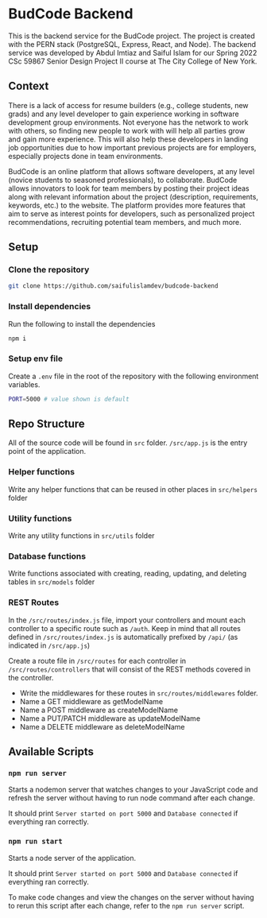 # BudCode Backend

This is the backend service for the BudCode project. The project is created with the PERN stack (PostgreSQL, Express, React, and Node). The backend service was developed by Abdul Imtiaz and Saiful Islam for our Spring 2022 CSc 59867 Senior Design Project II course at The City College of New York.

## Context

There is a lack of access for resume builders (e.g., college students, new grads) and any level developer to gain experience working in software development group environments. Not everyone has the network to work with others, so finding new people to work with will help all parties grow and gain more experience. This will also help these developers in landing job opportunities due to how important previous projects are for employers, especially projects done in team environments.

BudCode is an online platform that allows software developers, at any level (novice students to seasoned professionals), to collaborate. BudCode allows innovators to look for team members by posting their project ideas along with relevant information about the project (description, requirements, keywords, etc.) to the website. The platform provides more features that aim to serve as interest points for developers, such as personalized project recommendations, recruiting potential team members, and much more.

## Setup

### Clone the repository

```bash
git clone https://github.com/saifulislamdev/budcode-backend
```

### Install dependencies

Run the following to install the dependencies

```bash
npm i
```

### Setup env file

Create a `.env` file in the root of the repository with the following environment variables.

```bash
PORT=5000 # value shown is default
```

## Repo Structure

All of the source code will be found in `src` folder.
`/src/app.js` is the entry point of the application.

### Helper functions

Write any helper functions that can be reused in other places in `src/helpers` folder

### Utility functions

Write any utility functions in `src/utils` folder

### Database functions

Write functions associated with creating, reading, updating, and deleting tables in `src/models` folder

### REST Routes

In the `/src/routes/index.js` file, import your controllers and mount each controller to a specific route such as `/auth`. Keep in mind that all routes defined in `/src/routes/index.js` is automatically prefixed by `/api/` (as indicated in `/src/app.js`)

Create a route file in `/src/routes` for each controller in `/src/routes/controllers` that will consist of the REST methods covered in the controller.

-   Write the middlewares for these routes in `src/routes/middlewares` folder.
-   Name a GET middleware as getModelName
-   Name a POST middleware as createModelName
-   Name a PUT/PATCH middleware as updateModelName
-   Name a DELETE middleware as deleteModelName

## Available Scripts

### `npm run server`

Starts a nodemon server that watches changes to your JavaScript code and refresh the server without having to run node command after each change.

It should print `Server started on port 5000` and `Database connected` if everything ran correctly.

### `npm run start`

Starts a node server of the application.

It should print `Server started on port 5000` and `Database connected` if everything ran correctly.

To make code changes and view the changes on the server without having to rerun this script after each change, refer to the `npm run server` script.
